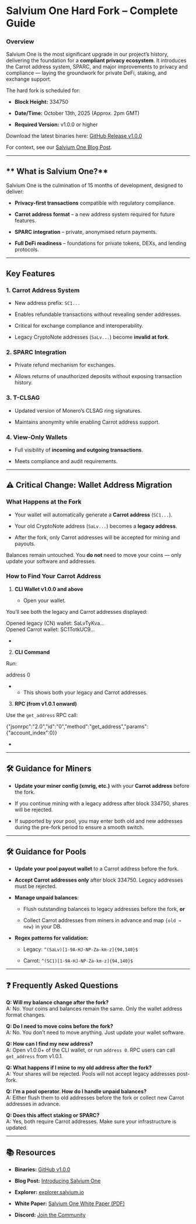 # **Salvium One Hard Fork – Complete Guide**

### **Overview**

Salvium One is the most significant upgrade in our project’s history, delivering the foundation for a **compliant privacy ecosystem**. It introduces the Carrot address system, SPARC, and major improvements to privacy and compliance — laying the groundwork for private DeFi, staking, and exchange support.

The hard fork is scheduled for:

* **Block Height:** 334750

* **Date/Time:** October 13th, 2025 (Approx. 2pm GMT)

* **Required Version:** v1.0.0 or higher

Download the latest binaries here: [GitHub Release v1.0.0](https://github.com/salvium/salvium/releases/tag/v1.0.0)

For context, see our [Salvium One Blog Post](https://salvium.io/blog/2025/09/30/sal-one/).

---

## ** What is Salvium One?**

Salvium One is the culmination of 15 months of development, designed to deliver:

* **Privacy-first transactions** compatible with regulatory compliance.

* **Carrot address format** – a new address system required for future features.

* **SPARC integration** – private, anonymised return payments.

* **Full DeFi readiness** – foundations for private tokens, DEXs, and lending protocols.

---

## **Key Features**

### **1\. Carrot Address System**

* New address prefix: `SC1...`

* Enables refundable transactions without revealing sender addresses.

* Critical for exchange compliance and interoperability.

* Legacy CryptoNote addresses (`SaLv...`) become **invalid at fork**.

### **2\. SPARC Integration**

* Private refund mechanism for exchanges.

* Allows returns of unauthorized deposits without exposing transaction history.

### **3\. T-CLSAG**

* Updated version of Monero’s CLSAG ring signatures.

* Maintains anonymity while enabling Carrot address support.

### **4\. View-Only Wallets**

* Full visibility of **incoming and outgoing transactions**.

* Meets compliance and audit requirements.

---

## **⚠️ Critical Change: Wallet Address Migration**

### **What Happens at the Fork**

* Your wallet will automatically generate a **Carrot address** (`SC1...`).

* Your old CryptoNote address (`SaLv...`) becomes a **legacy address**.

* After the fork, only Carrot addresses will be accepted for mining and payouts.

Balances remain untouched. You **do not** need to move your coins — only update your software and addresses.

### **How to Find Your Carrot Address**

1. **CLI Wallet v1.0.0 and above**

   * Open your wallet.

You’ll see both the legacy and Carrot addresses displayed:

 Opened legacy (CN) wallet: SaLvTyKva...  
Opened Carrot wallet: SC1TotkUC9...

*   
2. **CLI Command**

Run:

 address 0

*   
  * This shows both your legacy and Carrot addresses.

3. **RPC (from v1.0.1 onward)**

Use the `get_address` RPC call:

 {"jsonrpc":"2.0","id":"0","method":"get\_address","params":{"account\_index":0}}

* 

---

## **🛠️ Guidance for Miners**

* **Update your miner config (xmrig, etc.)** with your **Carrot address** before the fork.

* If you continue mining with a legacy address after block 334750, shares will be rejected.

* If supported by your pool, you may enter both old and new addresses during the pre-fork period to ensure a smooth switch.

---

## **🛠️ Guidance for Pools**

* **Update your pool payout wallet** to a Carrot address before the fork.

* **Accept Carrot addresses only** after block 334750\. Legacy addresses must be rejected.

* **Manage unpaid balances**:

  * Flush outstanding balances to legacy addresses before the fork, **or**

  * Collect Carrot addresses from miners in advance and map `{old → new}` in your DB.

* **Regex patterns for validation:**

  * Legacy: `^(SaLv)[1-9A-HJ-NP-Za-km-z]{94,140}$`

  * Carrot: `^(SC1)[1-9A-HJ-NP-Za-km-z]{94,140}$`

---

## **❓ Frequently Asked Questions**

**Q: Will my balance change after the fork?**  
 A: No. Your coins and balances remain the same. Only the wallet address format changes.

**Q: Do I need to move coins before the fork?**  
 A: No. You don’t need to move anything. Just update your wallet software.

**Q: How can I find my new address?**  
 A: Open v1.0.0+ of the CLI wallet, or run `address 0`. RPC users can call `get_address` from v1.0.1.

**Q: What happens if I mine to my old address after the fork?**  
 A: Your shares will be rejected. Pools will not accept legacy addresses post-fork.

**Q: I’m a pool operator. How do I handle unpaid balances?**  
 A: Either flush them to old addresses before the fork or collect new Carrot addresses in advance.

**Q: Does this affect staking or SPARC?**  
 A: Yes, both require Carrot addresses. Make sure your infrastructure is updated.

---

## **📚 Resources**

* **Binaries:** [GitHub v1.0.0](https://github.com/salvium/salvium/releases/tag/v1.0.0)

* **Blog Post:** [Introducing Salvium One](https://salvium.io/blog/2025/09/30/sal-one/)

* **Explorer:** [explorer.salvium.io](https://explorer.salvium.io/)

* **White Paper:** [Salvium One White Paper (PDF)](https://github.com/salvium/salvium_library/blob/main/papers/Salvium_One_White_Paper_v1.pdf)

* **Discord:** [Join the Community](https://discord.gg/gvbyNQQ86p)  
